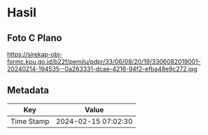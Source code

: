 # Hasil

## Foto C Plano

https://sirekap-obj-formc.kpu.go.id/b22f/pemilu/pdpr/33/06/08/20/19/3306082019001-20240214-194535--0a263331-dcae-4216-94f2-efba48e9c272.jpg


## Metadata

| Key        | Value               |
| ---------- | ------------------- |
| Time Stamp | 2024-02-15 07:02:30 |



